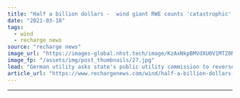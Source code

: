 ```yaml
---
title: "Half a billion dollars -  wind giant RWE counts 'catastrophic' cost of Texas freeze"
date: "2021-03-18"
tags: 
  - wind
  - recharge news
source: "recharge news"
image_url: "https://images-global.nhst.tech/image/KzAxNkpBMVdXU0V1MTZ0NnR4bk9UVWtRMXNQRjBacUtGamkvcXVXeklRbz0=/nhst/binary/6dbfa81d1a3664cf0ecf6e248788bfbc"
image_fp: "/assets/img/post_thumbnails/27.jpg"
lead: "German utility asks state's public utility commission to reverse artificially inflated prices and examines other options to avoid massive payments"
article_url: "https://www.rechargenews.com/wind/half-a-billion-dollars-wind-giant-rwe-counts-catastrophic-cost-of-texas-freeze/2-1-983043"
---
```


---
